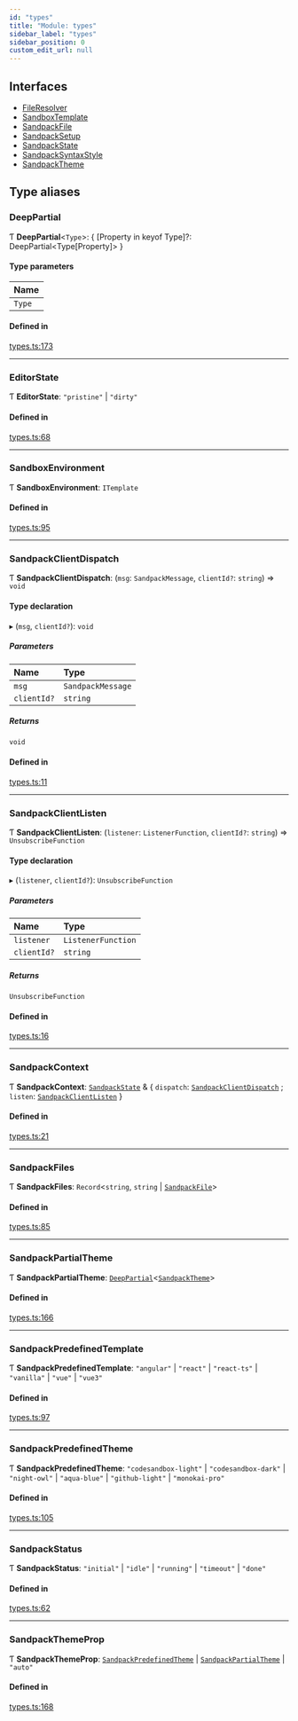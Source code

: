 ```yaml
---
id: "types"
title: "Module: types"
sidebar_label: "types"
sidebar_position: 0
custom_edit_url: null
---
```


## Interfaces

- [FileResolver](../interfaces/types.FileResolver)
- [SandboxTemplate](../interfaces/types.SandboxTemplate)
- [SandpackFile](../interfaces/types.SandpackFile)
- [SandpackSetup](../interfaces/types.SandpackSetup)
- [SandpackState](../interfaces/types.SandpackState)
- [SandpackSyntaxStyle](../interfaces/types.SandpackSyntaxStyle)
- [SandpackTheme](../interfaces/types.SandpackTheme)

## Type aliases

### DeepPartial

Ƭ **DeepPartial**<`Type`\>: { [Property in keyof Type]?: DeepPartial<Type[Property]\> }

#### Type parameters

| Name |
| :------ |
| `Type` |

#### Defined in

[types.ts:173](https://github.com/codesandbox/sandpack/blob/097389f/sandpack-react/src/types.ts#L173)

___

### EditorState

Ƭ **EditorState**: ``"pristine"`` \| ``"dirty"``

#### Defined in

[types.ts:68](https://github.com/codesandbox/sandpack/blob/097389f/sandpack-react/src/types.ts#L68)

___

### SandboxEnvironment

Ƭ **SandboxEnvironment**: `ITemplate`

#### Defined in

[types.ts:95](https://github.com/codesandbox/sandpack/blob/097389f/sandpack-react/src/types.ts#L95)

___

### SandpackClientDispatch

Ƭ **SandpackClientDispatch**: (`msg`: `SandpackMessage`, `clientId?`: `string`) => `void`

#### Type declaration

▸ (`msg`, `clientId?`): `void`

##### Parameters

| Name | Type |
| :------ | :------ |
| `msg` | `SandpackMessage` |
| `clientId?` | `string` |

##### Returns

`void`

#### Defined in

[types.ts:11](https://github.com/codesandbox/sandpack/blob/097389f/sandpack-react/src/types.ts#L11)

___

### SandpackClientListen

Ƭ **SandpackClientListen**: (`listener`: `ListenerFunction`, `clientId?`: `string`) => `UnsubscribeFunction`

#### Type declaration

▸ (`listener`, `clientId?`): `UnsubscribeFunction`

##### Parameters

| Name | Type |
| :------ | :------ |
| `listener` | `ListenerFunction` |
| `clientId?` | `string` |

##### Returns

`UnsubscribeFunction`

#### Defined in

[types.ts:16](https://github.com/codesandbox/sandpack/blob/097389f/sandpack-react/src/types.ts#L16)

___

### SandpackContext

Ƭ **SandpackContext**: [`SandpackState`](../interfaces/types.SandpackState) & { `dispatch`: [`SandpackClientDispatch`](types#sandpackclientdispatch) ; `listen`: [`SandpackClientListen`](types#sandpackclientlisten)  }

#### Defined in

[types.ts:21](https://github.com/codesandbox/sandpack/blob/097389f/sandpack-react/src/types.ts#L21)

___

### SandpackFiles

Ƭ **SandpackFiles**: `Record`<`string`, `string` \| [`SandpackFile`](../interfaces/types.SandpackFile)\>

#### Defined in

[types.ts:85](https://github.com/codesandbox/sandpack/blob/097389f/sandpack-react/src/types.ts#L85)

___

### SandpackPartialTheme

Ƭ **SandpackPartialTheme**: [`DeepPartial`](types#deeppartial)<[`SandpackTheme`](../interfaces/types.SandpackTheme)\>

#### Defined in

[types.ts:166](https://github.com/codesandbox/sandpack/blob/097389f/sandpack-react/src/types.ts#L166)

___

### SandpackPredefinedTemplate

Ƭ **SandpackPredefinedTemplate**: ``"angular"`` \| ``"react"`` \| ``"react-ts"`` \| ``"vanilla"`` \| ``"vue"`` \| ``"vue3"``

#### Defined in

[types.ts:97](https://github.com/codesandbox/sandpack/blob/097389f/sandpack-react/src/types.ts#L97)

___

### SandpackPredefinedTheme

Ƭ **SandpackPredefinedTheme**: ``"codesandbox-light"`` \| ``"codesandbox-dark"`` \| ``"night-owl"`` \| ``"aqua-blue"`` \| ``"github-light"`` \| ``"monokai-pro"``

#### Defined in

[types.ts:105](https://github.com/codesandbox/sandpack/blob/097389f/sandpack-react/src/types.ts#L105)

___

### SandpackStatus

Ƭ **SandpackStatus**: ``"initial"`` \| ``"idle"`` \| ``"running"`` \| ``"timeout"`` \| ``"done"``

#### Defined in

[types.ts:62](https://github.com/codesandbox/sandpack/blob/097389f/sandpack-react/src/types.ts#L62)

___

### SandpackThemeProp

Ƭ **SandpackThemeProp**: [`SandpackPredefinedTheme`](types#sandpackpredefinedtheme) \| [`SandpackPartialTheme`](types#sandpackpartialtheme) \| ``"auto"``

#### Defined in

[types.ts:168](https://github.com/codesandbox/sandpack/blob/097389f/sandpack-react/src/types.ts#L168)
